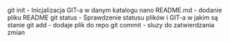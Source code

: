 git init - Inicjalizacja GIT-a w danym katalogu
nano README.md - dodanie pliku README
git status - Sprawdzenie statusu plików i GIT-a w jakim są stanie
git add <nazwa pliku> - dodaje plik do repo
git commit - sluzy do zatwierdzania zmian
